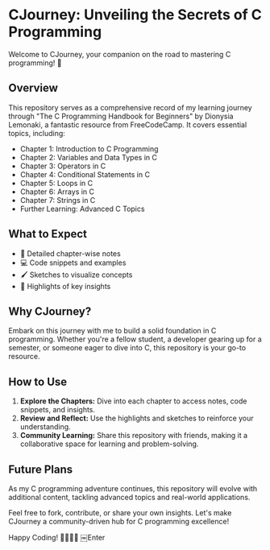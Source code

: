 # CJourney: Unveiling the Secrets of C Programming

Welcome to CJourney, your companion on the road to mastering C programming! 🚀

## Overview
This repository serves as a comprehensive record of my learning journey through "The C Programming Handbook for Beginners" by Dionysia Lemonaki, a fantastic resource from FreeCodeCamp. It covers essential topics, including:

- Chapter 1: Introduction to C Programming
- Chapter 2: Variables and Data Types in C
- Chapter 3: Operators in C
- Chapter 4: Conditional Statements in C
- Chapter 5: Loops in C
- Chapter 6: Arrays in C
- Chapter 7: Strings in C
- Further Learning: Advanced C Topics

## What to Expect
- 📖 Detailed chapter-wise notes
- 💻 Code snippets and examples
- 🖌️ Sketches to visualize concepts
- 🌟 Highlights of key insights

## Why CJourney?
Embark on this journey with me to build a solid foundation in C programming. Whether you're a fellow student, a developer gearing up for a semester, or someone eager to dive into C, this repository is your go-to resource.

## How to Use
1. **Explore the Chapters:** Dive into each chapter to access notes, code snippets, and insights.
2. **Review and Reflect:** Use the highlights and sketches to reinforce your understanding.
3. **Community Learning:** Share this repository with friends, making it a collaborative space for learning and problem-solving.

## Future Plans
As my C programming adventure continues, this repository will evolve with additional content, tackling advanced topics and real-world applications.

Feel free to fork, contribute, or share your own insights. Let's make CJourney a community-driven hub for C programming excellence!

Happy Coding! 👩‍💻👨‍💻
￼Enter
